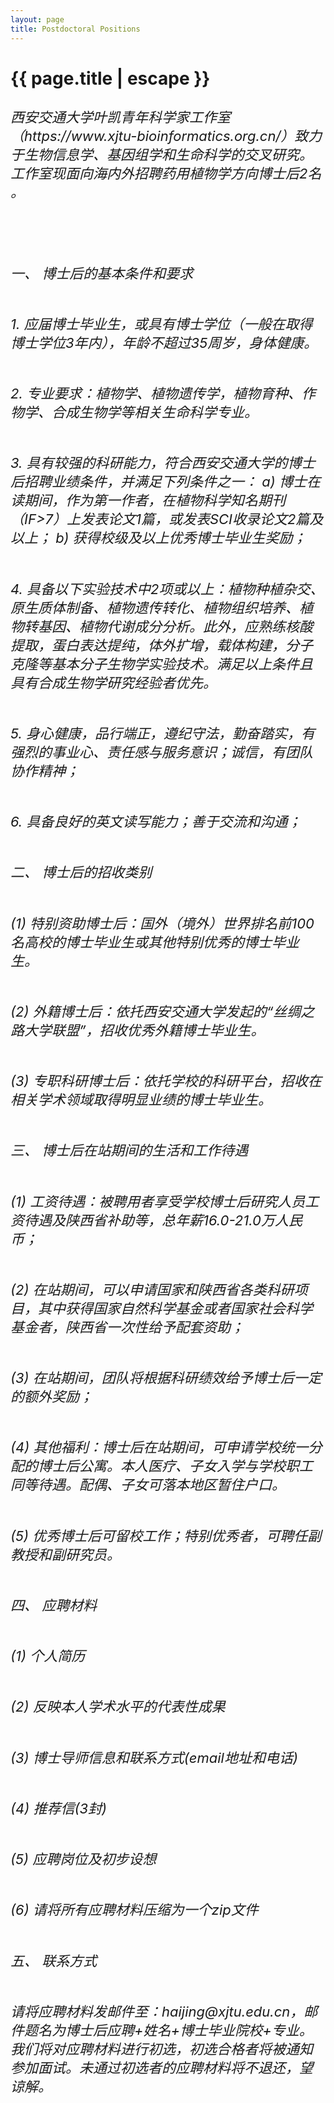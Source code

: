 ```yaml
---
layout: page
title: Postdoctoral Positions
---
```


<h1 class="header center blue-text">{{ page.title | escape }}</h1>

<h6 style="font-size:22px;line-height:30px">西安交通大学叶凯青年科学家工作室（https://www.xjtu-bioinformatics.org.cn/）致力于生物信息学、基因组学和生命科学的交叉研究。工作室现面向海内外招聘药用植物学方向博士后2名 。</h6>
<br>
<h6 style="font-size:22px;line-height:30px">一、 博士后的基本条件和要求</h6>
<h6 style="font-size:22px;line-height:30px">1.  应届博士毕业生，或具有博士学位（一般在取得博士学位3年内），年龄不超过35周岁，身体健康。</h6>
<h6 style="font-size:22px;line-height:30px">2.  专业要求：植物学、植物遗传学，植物育种、作物学、合成生物学等相关生命科学专业。</h6>
<h6 style="font-size:22px;line-height:30px">3.  具有较强的科研能力，符合西安交通大学的博士后招聘业绩条件，并满足下列条件之一：
                                            a) 博士在读期间，作为第一作者，在植物科学知名期刊（IF>7）上发表论文1篇，或发表SCI收录论文2篇及以上；
                                            b) 获得校级及以上优秀博士毕业生奖励；
</h6>
<h6 style="font-size:22px;line-height:30px">4.	具备以下实验技术中2项或以上：植物种植杂交、原生质体制备、植物遗传转化、植物组织培养、植物转基因、植物代谢成分分析。此外，应熟练核酸提取，蛋白表达提纯，体外扩增，载体构建，分子克隆等基本分子生物学实验技术。满足以上条件且具有合成生物学研究经验者优先。</h6>
<h6 style="font-size:22px;line-height:30px">5.	身心健康，品行端正，遵纪守法，勤奋踏实，有强烈的事业心、责任感与服务意识；诚信，有团队协作精神；</h6>
<h6 style="font-size:22px;line-height:30px">6.	具备良好的英文读写能力；善于交流和沟通；</h6>
<h6 style="font-size:22px;line-height:30px">二、 博士后的招收类别</h6>
<h6 style="font-size:22px;line-height:30px">(1) 特别资助博士后：国外（境外）世界排名前100名高校的博士毕业生或其他特别优秀的博士毕业生。</h6>
<h6 style="font-size:22px;line-height:30px">(2) 外籍博士后：依托西安交通大学发起的“丝绸之路大学联盟”，招收优秀外籍博士毕业生。</h6>
<h6 style="font-size:22px;line-height:30px">(3) 专职科研博士后：依托学校的科研平台，招收在相关学术领域取得明显业绩的博士毕业生。</h6>
<h6 style="font-size:22px;line-height:30px">三、 博士后在站期间的生活和工作待遇</h6>
<h6 style="font-size:22px;line-height:30px">(1) 工资待遇：被聘用者享受学校博士后研究人员工资待遇及陕西省补助等，总年薪16.0-21.0万人民币；</h6>
<h6 style="font-size:22px;line-height:30px">(2) 在站期间，可以申请国家和陕西省各类科研项目，其中获得国家自然科学基金或者国家社会科学基金者，陕西省一次性给予配套资助；</h6>
<h6 style="font-size:22px;line-height:30px">(3) 在站期间，团队将根据科研绩效给予博士后一定的额外奖励；</h6>
<h6 style="font-size:22px;line-height:30px">(4) 其他福利：博士后在站期间，可申请学校统一分配的博士后公寓。本人医疗、子女入学与学校职工同等待遇。配偶、子女可落本地区暂住户口。</h6>
<h6 style="font-size:22px;line-height:30px">(5) 优秀博士后可留校工作；特别优秀者，可聘任副教授和副研究员。</h6>
<h6 style="font-size:22px;line-height:30px">四、 应聘材料</h6>
<h6 style="font-size:22px;line-height:30px">(1) 个人简历</h6>
<h6 style="font-size:22px;line-height:30px">(2) 反映本人学术水平的代表性成果</h6>
<h6 style="font-size:22px;line-height:30px">(3) 博士导师信息和联系方式(email地址和电话)</h6>
<h6 style="font-size:22px;line-height:30px">(4) 推荐信(3封)</h6>
<h6 style="font-size:22px;line-height:30px">(5) 应聘岗位及初步设想</h6>
<h6 style="font-size:22px;line-height:30px">(6) 请将所有应聘材料压缩为一个zip文件</h6>
<h6 style="font-size:22px;line-height:30px">五、 联系方式</h6>
<h6 style="font-size:22px;line-height:30px">请将应聘材料发邮件至：haijing@xjtu.edu.cn，邮件题名为博士后应聘+姓名+博士毕业院校+专业。我们将对应聘材料进行初选，初选合格者将被通知参加面试。未通过初选者的应聘材料将不退还，望谅解。</h6>


